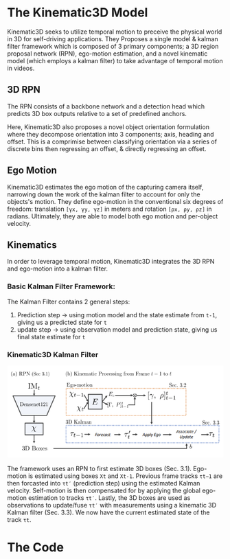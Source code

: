 # The Kinematic3D Model

Kinematic3D seeks to utilize temporal motion to preceive the physical world in 3D for self-driving applications. They Proposes a single model & kalman filter framework which is composed of 3 primary components; a 3D region proposal network (RPN), ego-motion estimation, and a novel kinematic model (which employs a kalman filter) to take advantage of temporal motion in videos.

## 3D RPN 
The RPN consists of a backbone network and a detection head which predicts 3D box outputs relative to a set of predefined anchors. 

Here, Kinematic3D also proposes a novel object orientation formulation where they decompose orientation into 3 components; axis, heading and offset. This is a comprimise between classifying orientation via a series of discrete bins then regressing an offset, & directly regressing an offset. 

## Ego Motion
Kinematic3D estimates the ego motion of the capturing camera itself, narrowing down the work of the kalman filter to account for only the objects's motion. They define ego-motion in the conventional six degrees of freedom: translation `[γx, γy, γz]` in meters and rotation `[ρx, ρy, ρz]` in radians. Ultimately, they are able to model both ego motion and per-object velocity.

## Kinematics 
In order to leverage temporal motion, Kinematic3D integrates the 3D RPN and ego-motion into a kalman filter.  

### Basic Kalman Filter Framework:
The Kalman Filter contains 2 general steps: 
1. Prediction step -> using motion model and the state estimate from `t-1`, giving us a predicted state for `t`
2. update step -> using observation model and prediction state, giving us final state estimate for `t`

### Kinematic3D Kalman Filter

![](assets/Kalman.png)

The framework uses an RPN to first estimate 3D boxes (Sec. 3.1). Ego-motion is estimated using boxes `Xt` and `Xt-1`. Previous frame tracks `τt−1` are then forcasted into `τt′` (prediction step) using the estimated Kalman velocity. Self-motion is then compensated for by applying the global ego-motion estimation to tracks `τt′`. Lastly, the 3D boxes are used as observations to update/fuse `τt′` with measurements using a kinematic 3D Kalman filter (Sec. 3.3). We now have the current estimated state of the track `τt`.



# The Code 
